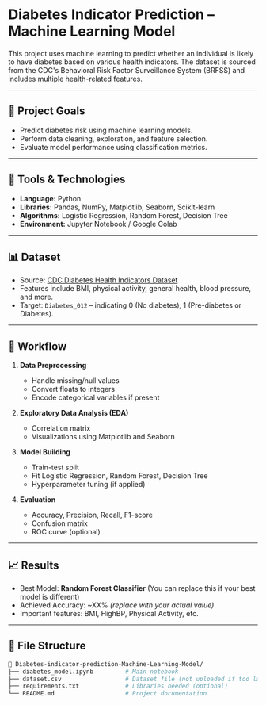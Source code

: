 # Diabetes Indicator Prediction – Machine Learning Model

This project uses machine learning to predict whether an individual is likely to have diabetes based on various health indicators. 
The dataset is sourced from the CDC's Behavioral Risk Factor Surveillance System (BRFSS) and includes multiple health-related features.

---

## 📌 Project Goals

- Predict diabetes risk using machine learning models.
- Perform data cleaning, exploration, and feature selection.
- Evaluate model performance using classification metrics.

---

## 🧰 Tools & Technologies

- **Language:** Python
- **Libraries:** Pandas, NumPy, Matplotlib, Seaborn, Scikit-learn
- **Algorithms:** Logistic Regression, Random Forest, Decision Tree
- **Environment:** Jupyter Notebook / Google Colab

---

## 📊 Dataset

- Source: [CDC Diabetes Health Indicators Dataset](https://archive.ics.uci.edu/ml/datasets/diabetes+130-us+hospitals+for+years+1999-2008)
- Features include BMI, physical activity, general health, blood pressure, and more.
- Target: `Diabetes_012` – indicating 0 (No diabetes), 1 (Pre-diabetes or Diabetes).

---

## 🧪 Workflow

1. **Data Preprocessing**
   - Handle missing/null values
   - Convert floats to integers
   - Encode categorical variables if present

2. **Exploratory Data Analysis (EDA)**
   - Correlation matrix
   - Visualizations using Matplotlib and Seaborn

3. **Model Building**
   - Train-test split
   - Fit Logistic Regression, Random Forest, Decision Tree
   - Hyperparameter tuning (if applied)

4. **Evaluation**
   - Accuracy, Precision, Recall, F1-score
   - Confusion matrix
   - ROC curve (optional)

---

## 📈 Results

- Best Model: **Random Forest Classifier** (You can replace this if your best model is different)
- Achieved Accuracy: ~XX% *(replace with your actual value)*
- Important features: BMI, HighBP, Physical Activity, etc.

---

## 📂 File Structure

```bash
📁 Diabetes-indicator-prediction-Machine-Learning-Model/
├── diabetes_model.ipynb         # Main notebook
├── dataset.csv                  # Dataset file (not uploaded if too large)
├── requirements.txt             # Libraries needed (optional)
└── README.md                    # Project documentation
